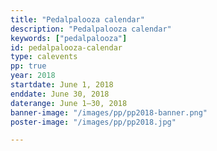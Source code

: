 ```yaml
---
title: "Pedalpalooza calendar"
description: "Pedalpalooza calendar"
keywords: ["pedalpalooza"]
id: pedalpalooza-calendar
type: calevents
pp: true
year: 2018
startdate: June 1, 2018
enddate: June 30, 2018
daterange: June 1–30, 2018
banner-image: "/images/pp/pp2018-banner.png"
poster-image: "/images/pp/pp2018.jpg"

---
```


